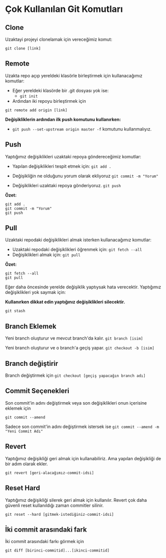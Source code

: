 # Çok Kullanılan Git Komutları

## Clone

Uzaktayi projeyi clonelamak için vereceğimiz komut:

```
git clone [link]
```

## Remote

Uzakta repo açıp yereldeki klasörle birleştirmek için kullanacağımız komutlar:

* Eğer yereldeki klasörde bir .git dosyası yok ise:
  * `git init`
* Ardından iki repoyu birleştirmek için

```
git remote add origin [link]
```

**Değişikliklerin ardından ilk push komutunu kullanırken:**

* `git push --set-upstream origin master -f` komutunu kullanmalıyız.

## Push

Yaptığımız değişiklikleri uzaktaki repoya göndereceğimiz komutlar:

* Yapılan değişiklikleri tespit etmek için: `git add .`

* Değişikliğin ne olduğunu yorum olarak ekliyoruz `git commit -m "Yorum"`
* Değişiklikleri uzaktaki repoya gönderiyoruz. `git push`

**Özet:**

```
git add .
git commit -m "Yorum"
git push
```

## Pull

Uzaktaki repodaki değişiklikleri almak isterken kullanacağımız komutlar:

* Uzaktaki repodaki değişiklikleri öğrenmek için: `git fetch --all`
* Değişiklikleri almak için: `git pull`

**Özet:**

```
git fetch --all
git pull
```
Eğer daha öncesinde yerelde değişiklik yaptıysak hata verecektir. Yaptığımız değişiklikleri yok saymak için:

**Kullanırken dikkat edin yaptığınız değişiklikleri silecektir.**

```
git stash
```

## Branch Eklemek
Yeni branch oluşturur ve mevcut branch'da kalır.
`git branch [isim]`

Yeni branch oluşturur ve o branch'a geçiş yapar.
`git checkout -b [isim]`

## Branch değiştirir
Branch değiştirmek için
`git checkout [geçiş yapacağın branch adı]`

## Commit Seçenekleri
Son commit'in adını değiştirmek veya son değişiklikleri onun içerisine eklemek için

`git commit --amend`

Sadece son commit'in adını değiştirmek istersek ise
`git commit --amend -m "Yeni Commit Adı"`

## Revert
Yaptığımız değişikliği geri almak için kullanabiliriz. Ama yapılan değişikliği de bir adım olarak ekler.

`git revert [geri-alacağımız-commit-idsi]`

## Reset Hard
Yaptığımız değişikliği silerek geri almak için kullanılır. Revert çok daha güvenli reset kullanıldığı zaman commitler silinir.

`git reset --hard [gitmek-istediğiniz-commit-idsi]`

## İki commit arasındaki fark
İki commit arasındaki farkı görmek için

`git diff [birinci-commitid]...[ikinci-commitid]`


